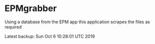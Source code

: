 # EPMgrabber
Using a database from the EPM app this application scrapes the files as required


Latest backup: Sun Oct 6 10:28:01 UTC 2019
